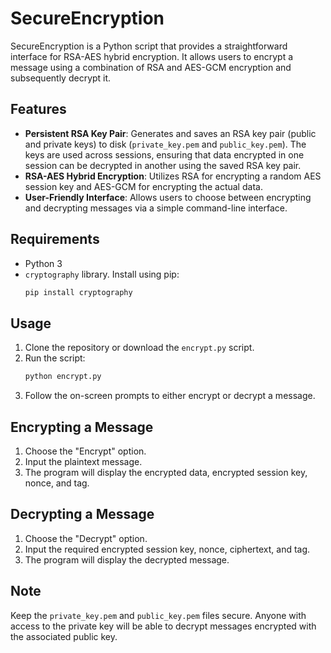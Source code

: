 # SecureEncryption

SecureEncryption is a Python script that provides a straightforward interface for RSA-AES hybrid encryption. It allows users to encrypt a message using a combination of RSA and AES-GCM encryption and subsequently decrypt it.

## Features

- **Persistent RSA Key Pair**: Generates and saves an RSA key pair (public and private keys) to disk (`private_key.pem` and `public_key.pem`). The keys are used across sessions, ensuring that data encrypted in one session can be decrypted in another using the saved RSA key pair.
- **RSA-AES Hybrid Encryption**: Utilizes RSA for encrypting a random AES session key and AES-GCM for encrypting the actual data.
- **User-Friendly Interface**: Allows users to choose between encrypting and decrypting messages via a simple command-line interface.

## Requirements

- Python 3
- `cryptography` library. Install using pip:
  ```bash
  pip install cryptography
  ```

## Usage

1. Clone the repository or download the `encrypt.py` script.
2. Run the script:
   ```bash
   python encrypt.py
   ```
3. Follow the on-screen prompts to either encrypt or decrypt a message.

## Encrypting a Message

1. Choose the "Encrypt" option.
2. Input the plaintext message.
3. The program will display the encrypted data, encrypted session key, nonce, and tag.

## Decrypting a Message

1. Choose the "Decrypt" option.
2. Input the required encrypted session key, nonce, ciphertext, and tag.
3. The program will display the decrypted message.

## Note

Keep the `private_key.pem` and `public_key.pem` files secure. Anyone with access to the private key will be able to decrypt messages encrypted with the associated public key.

